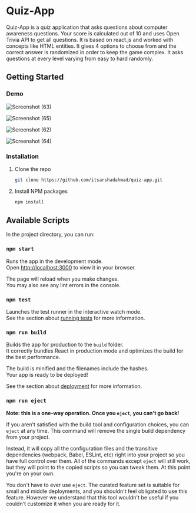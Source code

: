 # Quiz-App
Quiz-App is a quiz application that asks questions about computer awareness questions. Your score is calculated out of 10 and uses Open Trivia API to get all questions. It is based on react.js and worked with concepts like HTML entities. It gives 4 options to choose from and the correct answer is randomized in order to keep the game complex. It asks questions at every level varying from easy to hard randomly.

## Getting Started
### Demo

![Screenshot (63)](https://user-images.githubusercontent.com/54478287/175809185-eb6ca8ba-3e9e-4488-a27f-3ea11732d611.png)

![Screenshot (65)](https://user-images.githubusercontent.com/54478287/175809182-4df218de-dd5e-4bc5-8e88-506befca2598.png)

![Screenshot (62)](https://user-images.githubusercontent.com/54478287/175809184-a0af6718-02d2-441a-bbd2-0b8c1e324242.png)

![Screenshot (64)](https://user-images.githubusercontent.com/54478287/175809180-7d94ca25-c8f0-4368-bb75-ed8108ed8392.png)

### Installation
1. Clone the repo
   ```sh
   git clone https://github.com/itsarshadahmad/quiz-app.git
   ```
2. Install NPM packages
   ```sh
   npm install
   ```

## Available Scripts

In the project directory, you can run:

### `npm start`

Runs the app in the development mode.\
Open [http://localhost:3000](http://localhost:3000) to view it in your browser.

The page will reload when you make changes.\
You may also see any lint errors in the console.

### `npm test`

Launches the test runner in the interactive watch mode.\
See the section about [running tests](https://facebook.github.io/create-react-app/docs/running-tests) for more information.

### `npm run build`

Builds the app for production to the `build` folder.\
It correctly bundles React in production mode and optimizes the build for the best performance.

The build is minified and the filenames include the hashes.\
Your app is ready to be deployed!

See the section about [deployment](https://facebook.github.io/create-react-app/docs/deployment) for more information.

### `npm run eject`

**Note: this is a one-way operation. Once you `eject`, you can't go back!**

If you aren't satisfied with the build tool and configuration choices, you can `eject` at any time. This command will remove the single build dependency from your project.

Instead, it will copy all the configuration files and the transitive dependencies (webpack, Babel, ESLint, etc) right into your project so you have full control over them. All of the commands except `eject` will still work, but they will point to the copied scripts so you can tweak them. At this point you're on your own.

You don't have to ever use `eject`. The curated feature set is suitable for small and middle deployments, and you shouldn't feel obligated to use this feature. However we understand that this tool wouldn't be useful if you couldn't customize it when you are ready for it.
